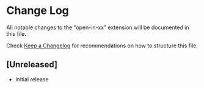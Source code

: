 # Change Log

All notable changes to the "open-in-xx" extension will be documented in this file.

Check [Keep a Changelog](http://keepachangelog.com/) for recommendations on how to structure this file.

## [Unreleased]

- Initial release